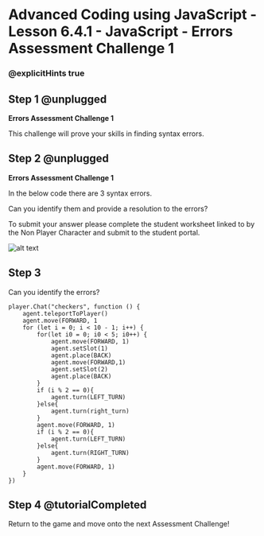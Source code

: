 # Advanced Coding using JavaScript - Lesson 6.4.1 - JavaScript - Errors Assessment Challenge 1

### @explicitHints true

## Step 1 @unplugged
**Errors Assessment Challenge 1**

This challenge will prove your skills in finding syntax errors.

## Step 2 @unplugged
**Errors Assessment Challenge 1**

In the below code there are 3 syntax errors.

Can you identify them and provide a resolution to the errors?

To submit your answer please complete the student worksheet linked to by the Non Player Character and submit to the student portal.

![alt text](https://advancedjsv3.codingcredentials.com/Lesson6/6.4.1/images/1.jpg?raw=true "JavaScript")

## Step 3 
Can you identify the errors?

```template
player.Chat("checkers", function () {
    agent.teleportToPlayer()
    agent.move(FORWARD, 1
    for (let i = 0; i < 10 - 1; i++) {
        for(let i0 = 0; i0 < 5; i0++) {
            agent.move(FORWARD, 1)
            agent.setSlot(1)
            agent.place(BACK)
            agent.move(FORWARD,1)
            agent.setSlot(2)
            agent.place(BACK)
        }
        if (i % 2 == 0){
            agent.turn(LEFT_TURN)
        }else{
            agent.turn(right_turn)
        }
        agent.move(FORWARD, 1)
        if (i % 2 == 0){
            agent.turn(LEFT_TURN)
        }else{
            agent.turn(RIGHT_TURN)
        }
        agent.move(FORWARD, 1)
    }
})
```

## Step 4  @tutorialCompleted
Return to the game and move onto the next Assessment Challenge!